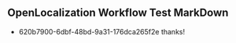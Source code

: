 ## OpenLocalization Workflow Test MarkDown
* 620b7900-6dbf-48bd-9a31-176dca265f2e thanks!

<!--HONumber=Sep16_HO1-->


